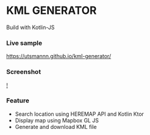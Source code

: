 # KML GENERATOR
Build with Kotlin-JS

### Live sample
https://utsmannn.github.io/kml-generator/

### Screenshot
[!](img/img1.png)

### Feature
- Search location using HEREMAP API and Kotlin Ktor
- Display map using Mapbox GL JS
- Generate and download KML file